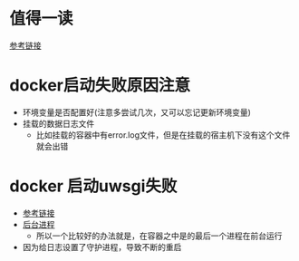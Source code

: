 # 值得一读

[参考链接](https://yeasy.gitbook.io/docker_practice/image/dockerfile/cmd)

# docker启动失败原因注意

- 环境变量是否配置好(注意多尝试几次，又可以忘记更新环境变量)
- 挂载的数据日志文件
  - 比如挂载的容器中有error.log文件，但是在挂载的宿主机下没有这个文件就会出错



# docker 启动uwsgi失败

- [参考链接](https://blog.csdn.net/windy135/article/details/106659155/?ops_request_misc=&request_id=&biz_id=102&utm_term=docker%20%E4%B9%8B%E4%B8%AD%E5%90%AF%E5%8A%A8uwsgi%20%E8%AF%BB%E5%8F%96%E5%AE%8C%E9%85%8D%E7%BD%AE%E6%96%87%E4%BB%B6%E5%90%8E%E5%B0%B1%E9%80%80%E4%BA%86&utm_medium=distribute.pc_search_result.none-task-blog-2~all~sobaiduweb~default-6-106659155.142^v46^pc_rank_34_default_2&spm=1018.2226.3001.4187)
- [后台进程](https://blog.csdn.net/loovelj/article/details/91610965?ops_request_misc=&request_id=&biz_id=102&utm_term=uwsgi%20%E5%A6%82%E6%9E%9C%E4%BD%BF%E7%94%A8%E4%BA%86daemonize%EF%BC%8C%E5%9C%A8docker%E4%B8%AD%E6%97%A0&utm_medium=distribute.pc_search_result.none-task-blog-2~all~sobaiduweb~default-8-91610965.142^v46^pc_rank_34_default_2&spm=1018.2226.3001.4187)
  - 所以一个比较好的办法就是，在容器之中是的最后一个进程在前台运行
- 因为给日志设置了守护进程，导致不断的重启